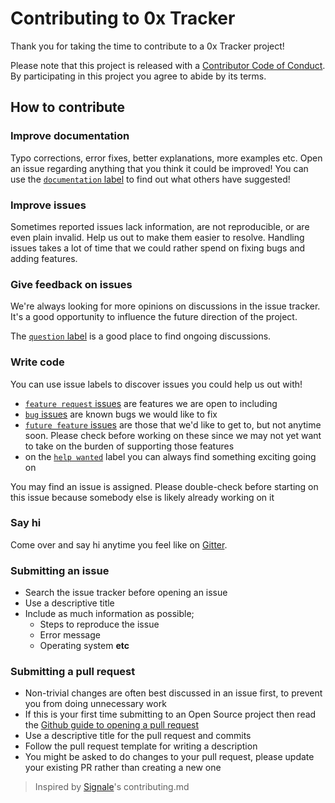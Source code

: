 # Contributing to 0x Tracker

Thank you for taking the time to contribute to a 0x Tracker project!

Please note that this project is released with a [Contributor Code of Conduct](CODE_OF_CONDUCT.md). By participating in this project you agree to abide by its terms.

## How to contribute

### Improve documentation

Typo corrections, error fixes, better explanations, more examples etc. Open an issue regarding anything that you think it could be improved! You can use the [`documentation` label](https://github.com/cbovis/0x-tracker-worker/labels/Documentation) to find out what others have suggested!

### Improve issues

Sometimes reported issues lack information, are not reproducible, or are even plain invalid. Help us out to make them easier to resolve. Handling issues takes a lot of time that we could rather spend on fixing bugs and adding features.

### Give feedback on issues

We're always looking for more opinions on discussions in the issue tracker. It's a good opportunity to influence the future direction of the project.

The [`question` label](https://github.com/cbovis/0x-tracker-worker/labels/Question) is a good place to find ongoing discussions.

### Write code

You can use issue labels to discover issues you could help us out with!

- [`feature request` issues](https://github.com/cbovis/0x-tracker-worker/labels/Feature%20Request) are features we are open to including
- [`bug` issues](https://github.com/cbovis/0x-tracker-worker/labels/Bug) are known bugs we would like to fix
- [`future feature` issues](https://github.com/cbovis/0x-tracker-worker/labels/Future%20Feature) are those that we'd like to get to, but not anytime soon. Please check before working on these since we may not yet want to take on the burden of supporting those features
- on the [`help wanted`](https://github.com/cbovis/0x-tracker-worker/labels/Help%20Wanted) label you can always find something exciting going on

You may find an issue is assigned. Please double-check before starting on this issue because somebody else is likely already working on it

### Say hi

Come over and say hi anytime you feel like on [Gitter](https://gitter.im/0x-tracker/general).

### Submitting an issue

- Search the issue tracker before opening an issue
- Use a descriptive title
- Include as much information as possible;
  - Steps to reproduce the issue
  - Error message
  - Operating system **etc**

### Submitting a pull request

- Non-trivial changes are often best discussed in an issue first, to prevent you from doing unnecessary work
- If this is your first time submitting to an Open Source project then read the [Github guide to opening a pull request](https://opensource.guide/how-to-contribute/#opening-a-pull-request)
- Use a descriptive title for the pull request and commits
- Follow the pull request template for writing a description
- You might be asked to do changes to your pull request, please update your existing PR rather than creating a new one

> Inspired by [Signale](https://github.com/klauscfhq/signale/blob/master/contributing.md)'s contributing.md
